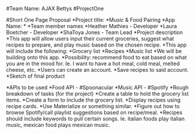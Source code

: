 #Team Name: AJAX Bettys
#ProjectOne

#Short One Page Proposal
*Project title:
*Music & Food Pairing 
*App Name:
*
*Team member names
*Heather Mathies - Developer
*Laura Boetcher - Developer
*ShaToya Jones - Team Lead
*Project description
*This app will allow users input their current groceries, suggest what recipes to prepare, and play music based on the chosen recipe.
*This app will include the following:
*Grocery list
*Recipes
*Music list
*We will be building onto this app.
*Possibility: recommend food to eat based on what you are in the mood for. Ie. I want to have a hot meal, cold meal, melted cheese, etc. 
*Users can create an account.
*Save recipes to said account.
*Sketch of final product


*APIs to be used 
*Food API - #Spoonacular
*Music API - #Spotify
*Rough breakdown of tasks (for the project)
*Create a table to hold the grocery list items.
*Create a form to include the grocery list.
*Display recipes using recipe cards.
*Use Materialize or something similar.
*Figure out how to browse Spotify/call playlist suggestions based on recipe/meal.
*Recipes should include keywords to pull certain songs. Ie. italian foods play italian music, mexican food plays mexican music.